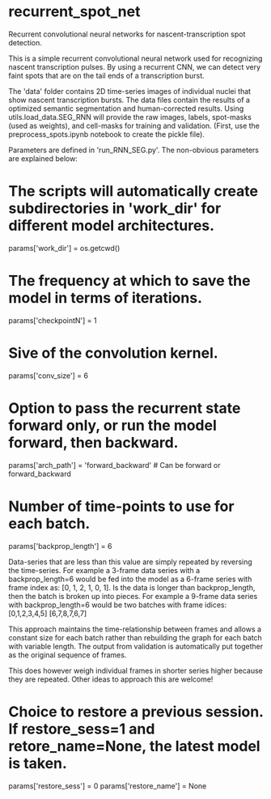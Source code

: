 # recurrent_spot_net
Recurrent convolutional neural networks for nascent-transcription spot detection. 

This is a simple recurrent convolutional neural network used for recognizing nascent transcription pulses. By using a recurrent CNN, we can detect very faint spots that are on the tail ends of a transcription burst. 

The 'data' folder contains 2D time-series images of individual nuclei that show nascent transcription bursts. The data files contain the results of a optimized semantic segmentation and human-corrected results. Using utils.load_data.SEG_RNN will provide the raw images, labels, spot-masks (used as weights), and cell-masks for training and validation. (First, use the preprocess_spots.ipynb notebook to create the pickle file). 

Parameters are defined in 'run_RNN_SEG.py'. The non-obvious parameters are explained below:

# The scripts will automatically create subdirectories in 'work_dir' for different model architectures.
params['work_dir'] = os.getcwd()
# The frequency at which to save the model in terms of iterations. 
params['checkpointN'] = 1

# Sive of the convolution kernel. 
params['conv_size'] = 6


# Option to pass the recurrent state forward only, or run the model forward, then backward. 
params['arch_path'] = 'forward_backward' # Can be forward or forward_backward

# Number of time-points to use for each batch.
params['backprop_length'] = 6

Data-series that are less than this value are simply repeated by reversing the time-series. For example a 3-frame data series with a backprop_length=6 would be fed into the model as a 6-frame series with frame index as: [0, 1, 2, 1, 0, 1]. Is the data is longer than backprop_length, then the batch is broken up into pieces. For example a 9-frame data series with backprop_length=6 would be two batches with frame idices:
[0,1,2,3,4,5]
[6,7,8,7,6,7]

This approach maintains the time-relationship between frames and allows a constant size for each batch rather than rebuilding the graph for each batch with variable length. The output from validation is automatically put together as the original sequence of frames. 

This does however weigh individual frames in shorter series higher because they are repeated. Other ideas to approach this are welcome! 

# Choice to restore a previous session. If restore_sess=1 and retore_name=None, the latest model is taken. 
params['restore_sess'] = 0
params['restore_name'] = None
